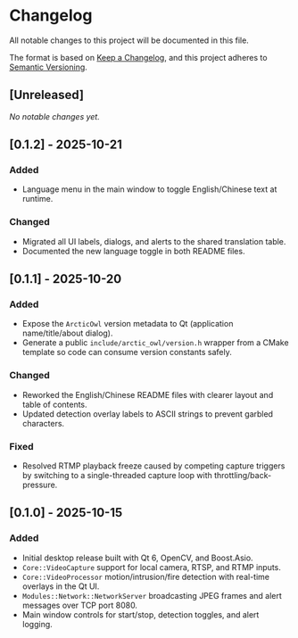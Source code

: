 # Changelog

All notable changes to this project will be documented in this file.

The format is based on [Keep a Changelog](https://keepachangelog.com/en/1.1.0/),
and this project adheres to [Semantic Versioning](https://semver.org/spec/v2.0.0.html).

## [Unreleased]

_No notable changes yet._

## [0.1.2] - 2025-10-21

### Added
- Language menu in the main window to toggle English/Chinese text at runtime.

### Changed
- Migrated all UI labels, dialogs, and alerts to the shared translation table.
- Documented the new language toggle in both README files.

## [0.1.1] - 2025-10-20

### Added
- Expose the `ArcticOwl` version metadata to Qt (application name/title/about dialog).
- Generate a public `include/arctic_owl/version.h` wrapper from a CMake template so code can consume version constants safely.

### Changed
- Reworked the English/Chinese README files with clearer layout and table of contents.
- Updated detection overlay labels to ASCII strings to prevent garbled characters.

### Fixed
- Resolved RTMP playback freeze caused by competing capture triggers by switching to a single-threaded capture loop with throttling/back-pressure.

## [0.1.0] - 2025-10-15

### Added
- Initial desktop release built with Qt 6, OpenCV, and Boost.Asio.
- `Core::VideoCapture` support for local camera, RTSP, and RTMP inputs.
- `Core::VideoProcessor` motion/intrusion/fire detection with real-time overlays in the Qt UI.
- `Modules::Network::NetworkServer` broadcasting JPEG frames and alert messages over TCP port 8080.
- Main window controls for start/stop, detection toggles, and alert logging.
